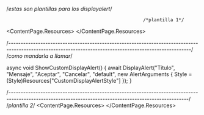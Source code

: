 /*estas son plantillas para los displayalert*/

                                                      /*plantilla 1*/
<ContentPage.Resources>
    <ResourceDictionary>
        <Style x:Key="CustomDisplayAlertStyle" TargetType="Label">
            <Setter Property="BackgroundColor" Value="LightGray" />
            <Setter Property="TextColor" Value="Black" />
            <Setter Property="FontAttributes" Value="Bold" />
            <Setter Property="FontFamily" Value="Arial" />
            <Setter Property="FontSize" Value="18" />
            <Setter Property="Margin" Value="20" />
        </Style>
    </ResourceDictionary>
</ContentPage.Resources>


/*--------------------------------------------------------------------------------------------------------------------------------------------------------*/
/*como mandarla a llamar*/

async void ShowCustomDisplayAlert()
{
    await DisplayAlert("Título", "Mensaje", "Aceptar", "Cancelar", "default", new AlertArguments
    {
        Style = (Style)Resources["CustomDisplayAlertStyle"]
    });
}




/*-------------------------------------------------------------------------------------------------------------------------------------------------------*/
                                                        /*plantilla 2*/
<ContentPage.Resources>
    <ResourceDictionary>
        <Style x:Key="CustomAlertStyle" TargetType="ContentView">
            <Setter Property="BackgroundColor" Value="#FFEEEEEE" />
            <Setter Property="Padding" Value="20" />
            <Setter Property="CornerRadius" Value="10" />
            <Setter Property="HorizontalOptions" Value="Center" />
            <Setter Property="VerticalOptions" Value="Center" />
            <Setter Property="WidthRequest" Value="300" />
        </Style>
    </ResourceDictionary>
</ContentPage.Resources>
